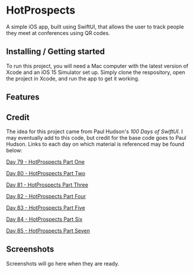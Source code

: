 # HotProspects

A simple iOS app, built using SwiftUI, that allows the user to track people they meet at conferences using QR codes.

## Installing / Getting started

To run this project, you will need a Mac computer with the latest version of Xcode and an iOS 15 Simulator set up. Simply clone the respository, open the project in Xcode, and run the app to get it working.

## Features



## Credit

The idea for this project came from Paul Hudson's *100 Days of SwiftUI*. I may eventually add to this code, but credit for the base code goes to Paul Hudson. Links to each day on which material is referenced may be found below:

[Day 79 - HotProspects Part One](https://www.hackingwithswift.com/100/swiftui/79)

[Day 80 - HotProspects Part Two](https://www.hackingwithswift.com/100/swiftui/80)

[Day 81 - HotProspects Part Three](https://www.hackingwithswift.com/100/swiftui/81)

[Day 82 - HotProspects Part Four](https://www.hackingwithswift.com/100/swiftui/82)

[Day 83 - HotProspects Part Five](https://www.hackingwithswift.com/100/swiftui/83)

[Day 84 - HotProspects Part Six](https://www.hackingwithswift.com/100/swiftui/84)

[Day 85 - HotProspects Part Seven](https://www.hackingwithswift.com/100/swiftui/85)

## Screenshots

Screenshots will go here when they are ready.

<!--<p float="left">-->
<!--    <img src="screenshots/hotprospects1.png" alt="HotProspects Screenshot 1" width="341">-->
<!--    <img src="screenshots/hotprospects2.png" alt="HotProspects Screenshot 2" width="341">-->
<!--</p>-->
